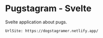 # Pugstagram - Svelte

Svelte application about pugs.

``UrlSite: https://dogstagramer.netlify.app/``
